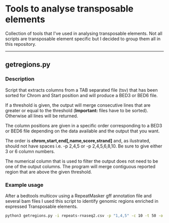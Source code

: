 # Tools to analyse transposable elements


Collection of tools that I've used in analysing transposable elements. Not all scripts are
transposable element specific but I decided to group them all in this repository.

----

## getregions.py 

### Description

Script that extracts columns from a TAB separated file (tsv)
that has been sorted for Chrom and Start position
and will produce a BED3 or BED6 file.


If a threshold is given, the output will merge consecutive lines that are 
greater or equal to the threshold (**Important:** files have to be sorted).
Otherwise all lines will be returned.


The column positions are given in a specific order corresponding to a BED3 or BED6
file depending on the data available and the output that you want.


The order is **chrom,start,end[,name,score,strand]** and, as ilustrated, should not
have spaces i.e. -p 2,4,5 or -p 2,4,5,6,8,10. Be sure to give either 3 or 6 column
numbers.

The numerical column that is used to filter the output does not need to be one of
the output columns. The program will merge contiguous reported region that
are above the given threshold.

### Example usage

After a bedtools multicov using a RepeatMasker gff annotation file and several bam files
I used this script to identify genomic regions enriched in expressed Transposable elements.
```bash
python3 getregions.py -i repeats-rnaseq2.csv -p "1,4,5" -c 10 -t 50 -o repeats-expressed-50.bed
```
